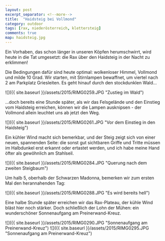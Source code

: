 ```yaml
---
layout: post
excerpt_separator: <!--more-->
title:  "Haidsteig bei Vollmond"
category: outdoor
tags: [rax, niederösterreich, klettersteig]
comments: true
map: haidsteig.jpg
---
```

Ein Vorhaben, das schon länger in unseren Köpfen herumschwirrt, wird heute in die Tat umgesetzt: die Rax über den Haidsteig in der Nacht zu erklimmen!

<!--more-->

Die Bedingungen dafür sind heute optimal: wolkenloser Himmel, Vollmond und milde 10 Grad.
Wir starten, mit Stirnlampen bewaffnet, um viertel nach 2 am Parkplatz Griesleiten. Es geht hinauf durch den stockdunklen Wald...

![]({{ site.baseurl }}/assets/2015/RIMG0259.JPG "Zustieg im Wald")

...doch bereits eine Stunde später, als wir das Felsgelände und den Einstieg vom Haidsteig erreichen, können wir die Lampen ausknipsen - der Vollmond allein leuchtet uns ab jetzt den Weg. 

![]({{ site.baseurl }}/assets/2015/RIMG0261.JPG "Vor dem Einstieg in den Haidsteig")

Ein kühler Wind macht sich bemerkbar, und der Steig zeigt sich von einer neuen, spannenden Seite: die sonst gut sichtbaren Griffe und Tritte müssen im Halbdunkel erst erkannt oder ertastet werden, und ich habe meine Hand öfter als gewöhnlich am Stahlseil.

![]({{ site.baseurl }}/assets/2015/RIMG0284.JPG "Querung nach dem zweiten Steigbaum")

Um halb 5, oberhalb der Schwarzen Madonna, bemerken wir zum ersten Mal den herannahenden Tag:

![]({{ site.baseurl }}/assets/2015/RIMG0288.JPG "Es wird bereits hell")

Eine halbe Stunde später erreichen wir das Rax-Plateau, der kühle Wind bläst hier noch stärker. Doch schließlich der Lohn der Mühen: ein wunderschöner Sonnenaufgang am Preinerwand-Kreuz.

![]({{ site.baseurl }}/assets/2015/RIMG0290.JPG "Sonnenaufgang am Preinerwand-Kreuz")
![]({{ site.baseurl }}/assets/2015/RIMG0295.JPG "Sonnenaufgang am Preinerwand-Kreuz")

